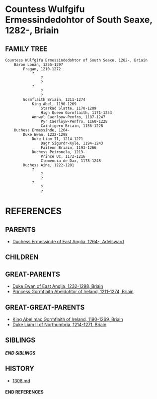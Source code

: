 # Countess Wulfgifu Ermessindedohtor of South Seaxe, 1282-, Briain

## FAMILY TREE
```
Countess Wulfgifu Ermessindedohtor of South Seaxe, 1282-, Briain
    Baron Lonan, 1255-1297
        Fragan, 1210-1272
            ?
                ?
                ?
            ?
                ?
                ?
        Gormflaith Briain, 1211-1274
            King Abel, 1190-1269
                Starkad Slatte, 1170-1209
                High Queen Gormflaith, 1171-1253
            Annwyl Caerloyw-Penfro, 1187-1247
                Pyr Caerloyw-Penfro, 1160-1228
                Caintigern Briain, 1156-1228
    Duchess Ermessinde, 1264-
        Duke Ewan, 1232-1298
            Duke Liam II, 1214-1271
                Dagr Sigurdr-Kyle, 1194-1243
                Failenn Briain, 1193-1266
            Duchess Peironela, 1213-
                Prince Uc, 1172-1216
                Clemencia de Dax, 1178-1248
        Duchess Aine, 1222-1281
            ?
                ?
                ?
            ?
                ?
                ?

```


# REFERENCES

## PARENTS 
* [Duchess Ermessinde of East Anglia, 1264-, Adelsward](ermessinde_1264.md)

## CHILDREN 


## GREAT-PARENTS 
* [Duke Ewan of East Anglia, 1232-1298, Briain](ewan_1232.md)
* [Princess Gormflaith Abeldohtor of Ireland, 1211-1274, Briain](gormflaith_abeldohtor_1211.md)


## GREAT-GREAT-PARENTS 
* [King Abel mac Gormflaith of Ireland, 1190-1269, Briain](abel_mac_gormflaith_1190.md)
* [Duke Liam II of Northumbria, 1214-1271, Briain](liam_ii_1214.md)

## SIBLINGS

##### END SIBLINGS  
## HISTORY
* [1308.md](../h/1308.md)

#### END REFERENCES
